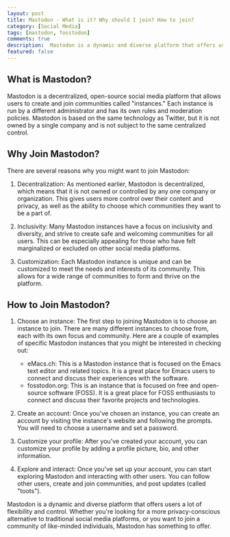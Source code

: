 ```yaml
---
layout: post
title: Mastodon - What is it? Why should I join? How to join?
category: [Social Media]
tags: [mastodon, fosstodon]
comments: true
description:  Mastodon is a dynamic and diverse platform that offers users a lot of flexibility and control. Whether you're looking for a more privacy-conscious alternative to traditional social media platforms, or you want to join a community of like-minded individuals, Mastodon has something to offer.
featured: false
---
```


## What is Mastodon?

Mastodon is a decentralized, open-source social media platform that allows users to create and join communities called "instances." Each instance is run by a different administrator and has its own rules and moderation policies. Mastodon is based on the same technology as Twitter, but it is not owned by a single company and is not subject to the same centralized control.

## Why Join Mastodon?

There are several reasons why you might want to join Mastodon:

1. Decentralization: As mentioned earlier, Mastodon is decentralized, which means that it is not owned or controlled by any one company or organization. This gives users more control over their content and privacy, as well as the ability to choose which communities they want to be a part of.
 
2. Inclusivity: Many Mastodon instances have a focus on inclusivity and diversity, and strive to create safe and welcoming communities for all users. This can be especially appealing for those who have felt marginalized or excluded on other social media platforms.

4. Customization: Each Mastodon instance is unique and can be customized to meet the needs and interests of its community. This allows for a wide range of communities to form and thrive on the platform.

## How to Join Mastodon?

1. Choose an instance: The first step to joining Mastodon is to choose an instance to join. There are many different instances to choose from, each with its own focus and community. Here are a couple of examples of specific Mastodon instances that you might be interested in checking out:

     * eMacs.ch: This is a Mastodon instance that is focused on the Emacs text editor and related topics. It is a great place for Emacs users to connect and discuss their experiences with the software.
     * fosstodon.org: This is an instance that is focused on free and open-source software (FOSS). It is a great place for FOSS enthusiasts to connect and discuss their favorite projects and technologies.

 
2. Create an account: Once you've chosen an instance, you can create an account by visiting the instance's website and following the prompts. You will need to choose a username and set a password.
 
3. Customize your profile: After you've created your account, you can customize your profile by adding a profile picture, bio, and other information.
 
4. Explore and interact: Once you've set up your account, you can start exploring Mastodon and interacting with other users. You can follow other users, create and join communities, and post updates (called "toots").
 
Mastodon is a dynamic and diverse platform that offers users a lot of flexibility and control. Whether you're looking for a more privacy-conscious alternative to traditional social media platforms, or you want to join a community of like-minded individuals, Mastodon has something to offer.